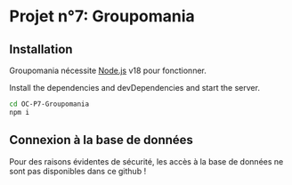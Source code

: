 # Projet n°7: Groupomania

## Installation

Groupomania nécessite [Node.js](https://nodejs.org/) v18 pour fonctionner.

Install the dependencies and devDependencies and start the server.

```sh
cd OC-P7-Groupomania
npm i
```

## Connexion à la base de données

Pour des raisons évidentes de sécurité, les accès à la base de données ne sont pas disponibles dans ce github !
